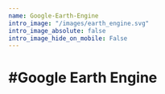```yaml
---
name: Google-Earth-Engine
intro_image: "/images/earth_engine.svg"
intro_image_absolute: false
intro_image_hide_on_mobile: False
---
```

# #Google Earth Engine
